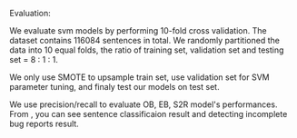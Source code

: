 Evaluation:

We evaluate svm models by performing 10-fold cross validation. The dataset contains 116084 sentences in total. We randomly partitioned the data into 10 equal folds, the ratio of training set, validation set and testing set = 8 : 1 : 1.

We only use SMOTE to upsample train set, use validation set for SVM parameter tuning, and finaly test our models on test set.

We use precision/recall to evaluate OB, EB, S2R model's performances. From   , you can see sentence classificaion result and detecting incomplete bug reports result. 






